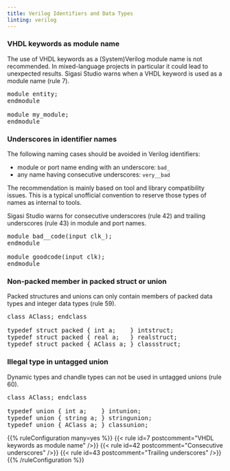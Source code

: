 ```yaml
---
title: Verilog Identifiers and Data Types
linting: verilog
---
```


### VHDL keywords as module name

The use of VHDL keywords as a (System)Verilog module name is not recommended. In mixed-language projects in particular it
could lead to unexpected results. Sigasi Studio warns when a VHDL keyword is used as a module name (rule 7).

<pre>module <span class="info">entity</span>;
endmodule

module <span class="goodcode">my_module</span>;
endmodule</pre>

### Underscores in identifier names

The following naming cases should be avoided in Verilog identifiers:

* module or port name ending with an underscore: `bad_`
* any name having consecutive underscores: `very__bad`

The recommendation is mainly based on tool and library compatibility issues.
This is a typical unofficial convention to reserve those types of names as internal to tools.

Sigasi Studio warns for consecutive underscores (rule 42) and trailing underscores (rule 43) in module and port names.

<pre>module <span class="warning">bad__code</span>(input <span class="warning">clk_</span>);
endmodule

module <span class="goodcode">goodcode</span>(input <span class="goodcode">clk</span>);
endmodule</pre>

### Non-packed member in packed struct or union

Packed structures and unions can only contain members of packed data types and integer data types (rule 59).

<pre>class AClass; endclass

typedef struct packed { <span class="goodcode">int a;</span>    } intstruct;
typedef struct packed { <span class="error">real a;</span>   } realstruct;
typedef struct packed { <span class="error">AClass a;</span> } classstruct;</pre>


### Illegal type in untagged union

Dynamic types and chandle types can not be used in untagged unions (rule 60).

<pre>class AClass; endclass

typedef union { <span class="goodcode">int a;</span>    } intunion;
typedef union { <span class="error">string a;</span> } stringunion;
typedef union { <span class="error">AClass a;</span> } classunion;</pre>

{{% ruleConfiguration many=yes %}}
{{< rule id=7 postcomment="VHDL keywords as module name" />}}
{{< rule id=42 postcomment="Consecutive underscores" />}}
{{< rule id=43 postcomment="Trailing underscores" />}}
{{% /ruleConfiguration %}}

<!-- 59 and 60 not configurable -->